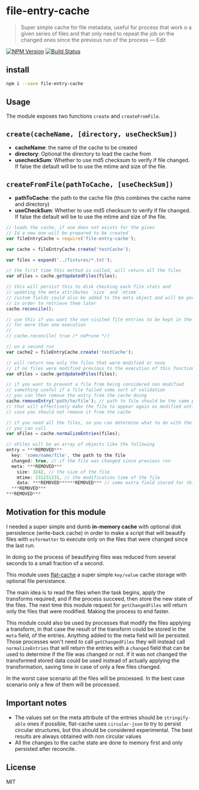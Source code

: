 # file-entry-cache
> Super simple cache for file metadata, useful for process that work o a given series of files
> and that only need to repeat the job on the changed ones since the previous run of the process — Edit

[![NPM Version](http://img.shields.io/npm/v/file-entry-cache.svg?style=flat)](https://npmjs.org/package/file-entry-cache)
[![Build Status](http://img.shields.io/travis/royriojas/file-entry-cache.svg?style=flat)](https://travis-ci.org/royriojas/file-entry-cache)

## install

```bash
npm i --save file-entry-cache
```

## Usage

The module exposes two functions `create` and `createFromFile`.

## `create(cacheName, [directory, useCheckSum])`
- **cacheName**: the name of the cache to be created
- **directory**: Optional the directory to load the cache from
- **usecheckSum**: Whether to use md5 checksum to verify if file changed. If false the default will be to use the mtime and size of the file.

## `createFromFile(pathToCache, [useCheckSum])`
- **pathToCache**: the path to the cache file (this combines the cache name and directory)
- **useCheckSum**: Whether to use md5 checksum to verify if file changed. If false the default will be to use the mtime and size of the file.

```js
// loads the cache, if one does not exists for the given
// Id a new one will be prepared to be created
var fileEntryCache = require('file-entry-cache');

var cache = fileEntryCache.create('testCache');

var files = expand('../fixtures/*.txt');

// the first time this method is called, will return all the files
var oFiles = cache.getUpdatedFiles(files);

// this will persist this to disk checking each file stats and
// updating the meta attributes `size` and `mtime`.
// custom fields could also be added to the meta object and will be persisted
// in order to retrieve them later
cache.reconcile();

// use this if you want the non visited file entries to be kept in the cache
// for more than one execution
//
// cache.reconcile( true /* noPrune */)

// on a second run
var cache2 = fileEntryCache.create('testCache');

// will return now only the files that were modified or none
// if no files were modified previous to the execution of this function
var oFiles = cache.getUpdatedFiles(files);

// if you want to prevent a file from being considered non modified
// something useful if a file failed some sort of validation
// you can then remove the entry from the cache doing
cache.removeEntry('path/to/file'); // path to file should be the same path of the file received on `getUpdatedFiles`
// that will effectively make the file to appear again as modified until the validation is passed. In that
// case you should not remove it from the cache

// if you need all the files, so you can determine what to do with the changed ones
// you can call
var oFiles = cache.normalizeEntries(files);

// oFiles will be an array of objects like the following
entry = ***REMOVED***
  key: 'some/name/file', the path to the file
  changed: true, // if the file was changed since previous run
  meta: ***REMOVED***
    size: 3242, // the size of the file
    mtime: 231231231, // the modification time of the file
    data: ***REMOVED******REMOVED*** // some extra field stored for this file (useful to save the result of a transformation on the file
  ***REMOVED***
***REMOVED***

```

## Motivation for this module

I needed a super simple and dumb **in-memory cache** with optional disk persistence (write-back cache) in order to make
a script that will beautify files with `esformatter` to execute only on the files that were changed since the last run.

In doing so the process of beautifying files was reduced from several seconds to a small fraction of a second.

This module uses [flat-cache](https://www.npmjs.com/package/flat-cache) a super simple `key/value` cache storage with
optional file persistance.

The main idea is to read the files when the task begins, apply the transforms required, and if the process succeed,
then store the new state of the files. The next time this module request for `getChangedFiles` will return only
the files that were modified. Making the process to end faster.

This module could also be used by processes that modify the files applying a transform, in that case the result of the
transform could be stored in the `meta` field, of the entries. Anything added to the meta field will be persisted.
Those processes won't need to call `getChangedFiles` they will instead call `normalizeEntries` that will return the
entries with a `changed` field that can be used to determine if the file was changed or not. If it was not changed
the transformed stored data could be used instead of actually applying the transformation, saving time in case of only
a few files changed.

In the worst case scenario all the files will be processed. In the best case scenario only a few of them will be processed.

## Important notes
- The values set on the meta attribute of the entries should be `stringify-able` ones if possible, flat-cache uses `circular-json` to try to persist circular structures, but this should be considered experimental. The best results are always obtained with non circular values
- All the changes to the cache state are done to memory first and only persisted after reconcile.

## License

MIT



